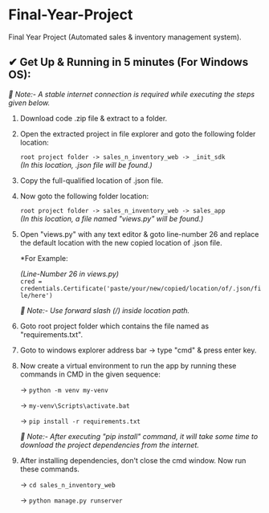 # Final-Year-Project
Final Year Project (Automated sales & inventory management system).

## ✔ Get Up & Running in 5 minutes (For Windows OS):

*📜 Note:- A stable internet connection is required while executing the steps given below.*

1) Download code .zip file & extract to a folder.

2) Open the extracted project in file explorer and goto the following folder location:

	`root project folder -> sales_n_inventory_web -> _init_sdk`
	<br>*(In this location, .json file will be found.)*

3) Copy the full-qualified location of .json file.
 
4) Now goto the following folder location:

	`root project folder -> sales_n_inventory_web -> sales_app`
	<br>*(In this location, a file named "views.py" will be found.)*
	
5) Open "views.py" with any text editor & goto line-number 26 and replace the default location with the new copied location of .json file.

	*For Example: 
	
	*(Line-Number 26 in views.py)*
		<br>`cred = credentials.Certificate('paste/your/new/copied/location/of/.json/file/here')`
		
	*📜 Note:- Use forward slash (/) inside location path.*
	

6) Goto root project folder which contains the file named as "requirements.txt".

7) Goto to windows explorer address bar -> type "cmd" & press enter key.

8) Now create a virtual environment to run the app by running these commands in CMD in the given sequence:
	
	-> `python -m venv my-venv`

	-> `my-venv\Scripts\activate.bat`

	-> `pip install -r requirements.txt`
	
	*📜 Note:- After executing "pip install" command, it will take some time to download the project dependencies from the internet.*

9) After installing dependencies, don't close the cmd window. Now run these commands.

	-> `cd sales_n_inventory_web`

	-> `python manage.py runserver`
  


